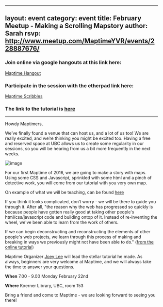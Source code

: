 
---
layout: event
category: event
title: February Meetup - Making a Scrolling Mapstory
author: Sarah
rsvp: http://www.meetup.com/MaptimeYVR/events/228887676/
---

### Join online via google hangouts at this link here:
[Maptime Hangout](https://talkgadget.google.com/hangouts/_/64k4cln4733ebc33n6zeaq7xxma)

### Participate in the session with the etherpad link here:

[Maptime Scribbles](https://public.etherpad-mozilla.org/p/2015-11-25-maptime-yvr-scribbles)

### The link to the tutorial is [here](https://github.com/joeyklee/mapboxjs-scroll-driven-adventure)
*** 


Howdy Maptimers,

We’ve finally found a venue that can host us, and a lot of us too! We are really excited, and we’re thinking you might be excited too. Having a free and reserved space at UBC allows us to create some regularity in our sessions, so you will be hearing from us a bit more frequently in the next weeks.

![image](https://media.giphy.com/media/XIqCQx02E1U9W/giphy.gif)

For our first Maptime of 2016, we are going to make a story with maps. Using some CSS and Javascript, sprinkled with some html and a pinch of detective work, you will come from our tutorial with you very own map.

On example of what we will be teaching, can be found [here](https://www.mapbox.com/tutorial-sherlock/)

If you think it looks complicated, don’t worry - we will be there to guide you through it. After all, "the reason why the web has progressed so quickly is because people have gotten really good at taking other people's html/css/javascript code and building ontop of it. Instead of re-inventing the wheel, we've been able to learn from the work of others.

If we can begin deconstructing and reconstructing the elements of other people's web projects, we learn through this process of making and breaking in ways we previously might not have been able to do." 
([from the online tutorial](https://github.com/joeyklee/mapboxjs-scroll-driven-adventure))

Maptime Organizer [Joey Lee](https://twitter.com/leejoeyk) will lead the stellar tutorial he made. As always, beginners are very welcome at Maptime, and we will always take the time to answer your questions.

**When** 7.00 - 9.00 Monday February 22nd

**Where** Koerner Library, UBC, room 153

Bring a friend and come to Maptime - we are looking forward to seeing you there! 